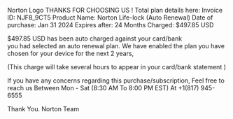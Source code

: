 Norton Logo
THANKS FOR CHOOSING US !
Total plan details here:
Invoice ID: NJF8_9CT5                                                                                        Product Name: Norton Life-lock (Auto Renewal)
Date of purchase:  Jan 31 2024
Expires after: 24 Months
Charged: $497.85 USD

$497.85 USD has been auto charged against your card/bank                                 
you had selected an auto renewal plan. We have
enabled the plan you have chosen for your device for
the next 2 years,

(This charge will take several hours to appear in your card/bank statement  )

If you have any concerns regarding this purchase/subscription, Feel free to reach us Between Mon - Sat (8:30 AM To 8:00 PM EST) At  +1(817) 945-6555

Thank You.
Norton Team
